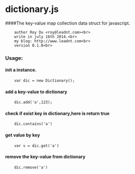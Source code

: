 dictionary.js
=============
####The key-value map collection data struct for javascript.

        author Roy Du <roy@leadnt.com><br>
        write in july 16th 2014.<br>
        my blog: http://www.leadnt.com<br>
        version 0.1.0<br>

### Usage:
#### init a instance.
        var dic = new Dictionary();
     
#### add a key-value to dictionary
        dic.add('a',123);
#### check if exist key in dictionary,here is return true
        dic.contains('a')
        
#### get value by key
        var v = dic.get('a')

#### remove the key-value from dictionary
        dic.remove('a')
 
